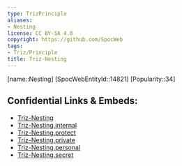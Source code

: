 ```yaml
---
type: TrizPrinciple
aliases:
- Nesting
license: CC BY-SA 4.0
copyright: https://github.com/SpocWeb
tags: 
- Triz/Principle
title: Triz-Nesting
---
```

[name::Nesting]
[SpocWebEntityId::14821]
[Popularity::34]



## Confidential Links & Embeds: 
- [Triz-Nesting](../../../../_public/tech/Triz/Principle/Triz-Nesting.md) 
- [Triz-Nesting.internal](../../../../_internal/tech/Triz/Principle/Triz-Nesting.internal.md) 
- [Triz-Nesting.protect](../../../../_protect/tech/Triz/Principle/Triz-Nesting.protect.md) 
- [Triz-Nesting.private](../../../../_private/tech/Triz/Principle/Triz-Nesting.private.md) 
- [Triz-Nesting.personal](../../../../_personal/tech/Triz/Principle/Triz-Nesting.personal.md) 
- [Triz-Nesting.secret](../../../../_secret/tech/Triz/Principle/Triz-Nesting.secret.md) 
